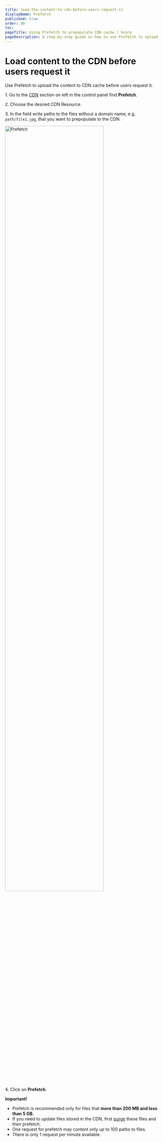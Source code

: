 ```yaml
---
title: load-the-content-to-cdn-before-users-request-it
displayName: Prefetch
published: true
order: 90
toc:
pageTitle: Using Prefetch to prepopulate CDN cache | Gcore
pageDescription: A step-by-step guide on how to use Prefetch to upload content to CDN cache before user requests.
---
```

# Load content to the CDN before users request it

Use Prefetch to upload the content to CDN cache before users request it. 

1\. Go to the <a href="https://cdn.gcore.com/" target="_blank">CDN</a> section on left in the control panel find **Prefetch**.  
  
2\. Choose the desired CDN Resource.

3\. In the field write paths to the files without a domain name, e.g. ```path/file1.jpg```, that you want to prepopulate to the CDN.

<img src="https://assets.gcore.pro/docs/cdn/load-the-content-to-cdn-before-users-request-it/prefetch-hint.png" alt="Prefetch" width="80%">  

4\. Click on **Prefetch**.

**Important!** 

 - Prefetch is recommended only for files that **more than 200 MB and less than 5 GB.**
 - If you need to update files stored in the CDN, first <a href="https://gcore.com/docs/cdn/clear-cdn-resource-cache-by-url-pattern-or-all" target="_blank">purge</a> these files and then prefetch.
 - One request for prefetch may content only up to 100 paths to files.
 - There is only 1 request per minute available.